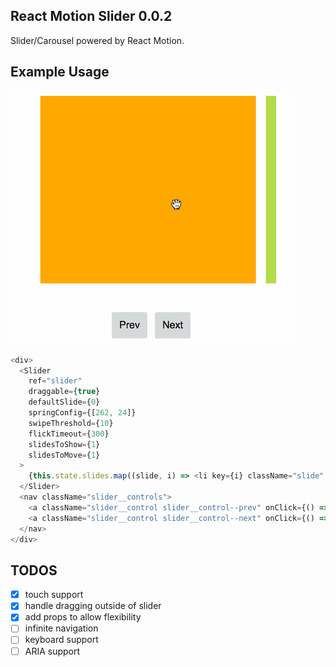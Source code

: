 ## React Motion Slider 0.0.2

Slider/Carousel powered by React Motion.

## Example Usage
![alt tag](images/react-motion-slider.gif)

```js
<div>
  <Slider
    ref="slider"
    draggable={true}
    defaultSlide={0}
    springConfig={[262, 24]}
    swipeThreshold={10}
    flickTimeout={300}
    slidesToShow={1}
    slidesToMove={1}
  >
    {this.state.slides.map((slide, i) => <li key={i} className="slide" />)}
  </Slider>
  <nav className="slider__controls">
    <a className="slider__control slider__control--prev" onClick={() => this.refs['slider].prev()}>Prev</a>
    <a className="slider__control slider__control--next" onClick={() => this.refs['slider].next()}>Next</a>
  </nav>
</div>
```

## TODOS

- [x] touch support
- [x] handle dragging outside of slider
- [x] add props to allow flexibility
- [ ] infinite navigation
- [ ] keyboard support
- [ ] ARIA support
